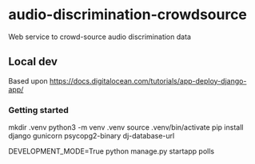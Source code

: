 # audio-discrimination-crowdsource

Web service to crowd-source audio discrimination data

## Local dev

Based upon https://docs.digitalocean.com/tutorials/app-deploy-django-app/

### Getting started

mkdir .venv
python3 -m venv .venv
source .venv/bin/activate
pip install django gunicorn psycopg2-binary dj-database-url


DEVELOPMENT_MODE=True python manage.py startapp polls
